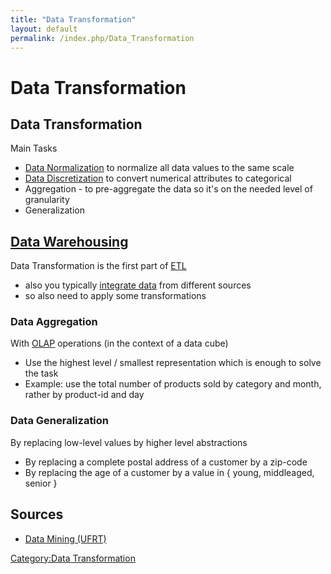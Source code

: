 ```yaml
---
title: "Data Transformation"
layout: default
permalink: /index.php/Data_Transformation
---
```


# Data Transformation

## Data Transformation
Main Tasks 
- [Data Normalization](Data_Normalization) to normalize all data values to the same scale
- [Data Discretization](Data_Discretization) to convert numerical attributes to categorical
- Aggregation - to pre-aggregate the data so it's on the needed level of granularity
- Generalization 


## [Data Warehousing](Data_Warehousing)
Data Transformation is the first part of [ETL](ETL)
- also you typically [integrate data](Data_Integration) from different sources
- so also need to apply some transformations

### Data Aggregation
With [OLAP](OLAP) operations (in the context of a data cube) 
- Use the highest level / smallest representation which is enough to solve the task
- Example: use the total number of products sold by category and month, rather by product-id and day


### Data Generalization
By replacing low-level values by higher level abstractions 
- By replacing a complete postal address of a customer by a zip-code 
- By replacing the age of a customer by a value in { young, middleaged, senior } 


## Sources
- [Data Mining (UFRT)](Data_Mining_(UFRT))

[Category:Data Transformation](Category_Data_Transformation)
